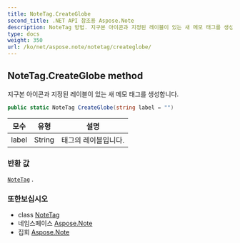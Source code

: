 ```yaml
---
title: NoteTag.CreateGlobe
second_title: .NET API 참조용 Aspose.Note
description: NoteTag 방법. 지구본 아이콘과 지정된 레이블이 있는 새 메모 태그를 생성합니다.
type: docs
weight: 350
url: /ko/net/aspose.note/notetag/createglobe/
---
```

## NoteTag.CreateGlobe method

지구본 아이콘과 지정된 레이블이 있는 새 메모 태그를 생성합니다.

```csharp
public static NoteTag CreateGlobe(string label = "")
```

| 모수 | 유형 | 설명 |
| --- | --- | --- |
| label | String | 태그의 레이블입니다. |

### 반환 값

[`NoteTag`](../) .

### 또한보십시오

* class [NoteTag](../)
* 네임스페이스 [Aspose.Note](../../notetag/)
* 집회 [Aspose.Note](../../../)


